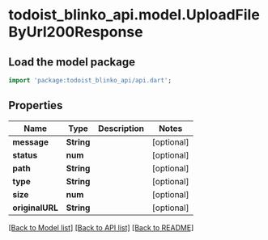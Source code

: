 # todoist_blinko_api.model.UploadFileByUrl200Response

## Load the model package
```dart
import 'package:todoist_blinko_api/api.dart';
```

## Properties
Name | Type | Description | Notes
------------ | ------------- | ------------- | -------------
**message** | **String** |  | [optional] 
**status** | **num** |  | [optional] 
**path** | **String** |  | [optional] 
**type** | **String** |  | [optional] 
**size** | **num** |  | [optional] 
**originalURL** | **String** |  | [optional] 

[[Back to Model list]](../README.md#documentation-for-models) [[Back to API list]](../README.md#documentation-for-api-endpoints) [[Back to README]](../README.md)


